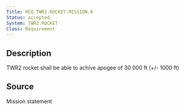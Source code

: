 ```yaml
---
Title: REQ.TWR2.ROCKET.MISSION.8
Status: accepted
System: TWR2.ROCKET
Class: Requirement
---
```


## Description

TWR2 rocket shall be able to achive apogee of 30 000 ft (+/- 1000 ft)

## Source

Mission statement
